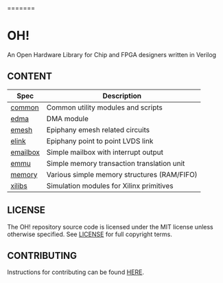 =======
# OH!

An Open Hardware Library for Chip and FPGA designers written in Verilog

## CONTENT

| Spec                | Description                                 |
|---------------------|---------------------------------------------|
| [common](common)    | Common utility modules and scripts          |
| [edma](edma)        | DMA module                                  |
| [emesh](emesh)      | Epiphany emesh related circuits             |
| [elink](elink)      | Epiphany point to point LVDS link           |
| [emailbox](emailbox)| Simple mailbox with interrupt output        |
| [emmu](emmu)        | Simple memory transaction translation unit  |
| [memory](memory)    | Various simple memory structures (RAM/FIFO) |
| [xilibs](xilibs)    | Simulation modules for Xilinx primitives    |

## LICENSE
The OH! repository source code is licensed under the MIT license unless otherwise specified. See [LICENSE](LICENSE) for full copyright terms.

## CONTRIBUTING
Instructions for contributing can be found [HERE](CONTRIBUTING.md).

